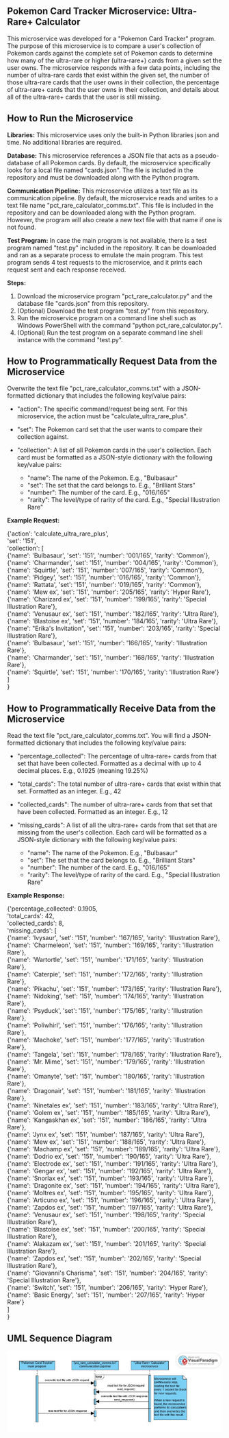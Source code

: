 ## Pokemon Card Tracker Microservice: Ultra-Rare+ Calculator



This microservice was developed for a "Pokemon Card Tracker" program.
The purpose of this microservice is to compare a user's collection of Pokemon cards
against the complete set of Pokemon cards to determine how many of the ultra-rare or higher (ultra-rare+)
cards from a given set the user owns. The microservice responds with a few data points,
including the number of ultra-rare cards that exist within the given set, the number of those ultra-rare cards
that the user owns in their collection, the percentage of ultra-rare+ cards that the user owns in their collection,
and details about all of the ultra-rare+ cards that the user is still missing.



## How to Run the Microservice



**Libraries:** This microservice uses only the built-in Python libraries json and time.
No additional libraries are required.



**Database:** This microservice references a JSON file that acts as a pseudo-database of all Pokemon cards.
By default, the microservice specifically looks for a local file named "cards.json".
The file is included in the repository and must be downloaded along with the Python program.



**Communication Pipeline:** This microservice utilizes a text file as its communication pipeline. By default,
the microservice reads and writes to a text file name "pct\_rare\_calculator\_comms.txt". This file is included
in the repository and can be downloaded along with the Python program. However, the program will also create
a new text file with that name if one is not found.



**Test Program:** In case the main program is not available, there is a test program named "test.py" included
in the repository. It can be downloaded and ran as a separate process to emulate the main program. This test
program sends 4 test requests to the microservice, and it prints each request sent and each response received.



**Steps:**



1. Download the microservice program "pct\_rare\_calculator.py" and the database file "cards.json" from this repository.
2. (Optional) Download the test program "test.py" from this repository.
3. Run the microservice program on a command line shell such as Windows PowerShell
   with the command "python pct\_rare\_calculator.py".
4. (Optional) Run the test program on a separate command line shell instance
   with the command "test.py".



## How to Programmatically Request Data from the Microservice



Overwrite the text file "pct\_rare\_calculator\_comms.txt" with a JSON-formatted dictionary
that includes the following key/value pairs:



* "action": The specific command/request being sent. For this microservice,
  the action must be "calculate\_ultra\_rare\_plus".



* "set": The Pokemon card set that the user wants to compare their collection against.



* "collection": A list of all Pokemon cards in the user's collection. Each card must be formatted
  as a JSON-style dictionary with the following key/value pairs:

  * "name": The name of the Pokemon. E.g., "Bulbasaur"
  * "set": The set that the card belongs to. E.g., "Brilliant Stars"
  * "number": The number of the card. E.g., "016/165"
  * "rarity": The level/type of rarity of the card. E.g., "Special Illustration Rare"



**Example Request:**



{'action': 'calculate\_ultra\_rare\_plus',  
'set': '151',  
'collection': \[  
{'name': 'Bulbasaur', 'set': '151', 'number': '001/165', 'rarity': 'Common'},  
{'name': 'Charmander', 'set': '151', 'number': '004/165', 'rarity': 'Common'},  
{'name': 'Squirtle', 'set': '151', 'number': '007/165', 'rarity': 'Common'},  
{'name': 'Pidgey', 'set': '151', 'number': '016/165', 'rarity': 'Common'},  
{'name': 'Rattata', 'set': '151', 'number': '019/165', 'rarity': 'Common'},  
{'name': 'Mew ex', 'set': '151', 'number': '205/165', 'rarity': 'Hyper Rare'},  
{'name': 'Charizard ex', 'set': '151', 'number': '199/165', 'rarity': 'Special Illustration Rare'},  
{'name': 'Venusaur ex', 'set': '151', 'number': '182/165', 'rarity': 'Ultra Rare'},  
{'name': 'Blastoise ex', 'set': '151', 'number': '184/165', 'rarity': 'Ultra Rare'},  
{'name': "Erika's Invitation", 'set': '151', 'number': '203/165', 'rarity': 'Special Illustration Rare'},  
{'name': 'Bulbasaur', 'set': '151', 'number': '166/165', 'rarity': 'Illustration Rare'},  
{'name': 'Charmander', 'set': '151', 'number': '168/165', 'rarity': 'Illustration Rare'},  
{'name': 'Squirtle', 'set': '151', 'number': '170/165', 'rarity': 'Illustration Rare'}  
]  
}



## How to Programmatically Receive Data from the Microservice



Read the text file "pct\_rare\_calculator\_comms.txt". You will find a JSON-formatted dictionary
that includes the following key/value pairs:



* "percentage\_collected": The percentage of ultra-rare+ cards from that set that have been collected.
  Formatted as a decimal with up to 4 decimal places. E.g., 0.1925 (meaning 19.25%)



* "total\_cards": The total number of ultra-rare+ cards that exist within that set.
  Formatted as an integer. E.g., 42



* "collected\_cards": The number of ultra-rare+ cards from that set that have been collected.
  Formatted as an integer. E.g., 12



* "missing\_cards": A list of all the ultra-rare+ cards from that set that are missing from the user's collection.
  Each card will be formatted as a JSON-style dictionary with the following key/value pairs:

  * "name": The name of the Pokemon. E.g., "Bulbasaur"
  * "set": The set that the card belongs to. E.g., "Brilliant Stars"
  * "number": The number of the card. E.g., "016/165"
  * "rarity": The level/type of rarity of the card. E.g., "Special Illustration Rare"



**Example Response:**



{'percentage\_collected': 0.1905,  
'total\_cards': 42,  
'collected\_cards': 8,  
'missing\_cards': \[  
{'name': 'Ivysaur', 'set': '151', 'number': '167/165', 'rarity': 'Illustration Rare'},  
{'name': 'Charmeleon', 'set': '151', 'number': '169/165', 'rarity': 'Illustration Rare'},  
{'name': 'Wartortle', 'set': '151', 'number': '171/165', 'rarity': 'Illustration Rare'},  
{'name': 'Caterpie', 'set': '151', 'number': '172/165', 'rarity': 'Illustration Rare'},  
{'name': 'Pikachu', 'set': '151', 'number': '173/165', 'rarity': 'Illustration Rare'},  
{'name': 'Nidoking', 'set': '151', 'number': '174/165', 'rarity': 'Illustration Rare'},  
{'name': 'Psyduck', 'set': '151', 'number': '175/165', 'rarity': 'Illustration Rare'},  
{'name': 'Poliwhirl', 'set': '151', 'number': '176/165', 'rarity': 'Illustration Rare'},  
{'name': 'Machoke', 'set': '151', 'number': '177/165', 'rarity': 'Illustration Rare'},  
{'name': 'Tangela', 'set': '151', 'number': '178/165', 'rarity': 'Illustration Rare'},  
{'name': 'Mr. Mime', 'set': '151', 'number': '179/165', 'rarity': 'Illustration Rare'},  
{'name': 'Omanyte', 'set': '151', 'number': '180/165', 'rarity': 'Illustration Rare'},  
{'name': 'Dragonair', 'set': '151', 'number': '181/165', 'rarity': 'Illustration Rare'},  
{'name': 'Ninetales ex', 'set': '151', 'number': '183/165', 'rarity': 'Ultra Rare'},  
{'name': 'Golem ex', 'set': '151', 'number': '185/165', 'rarity': 'Ultra Rare'},  
{'name': 'Kangaskhan ex', 'set': '151', 'number': '186/165', 'rarity': 'Ultra Rare'},  
{'name': 'Jynx ex', 'set': '151', 'number': '187/165', 'rarity': 'Ultra Rare'},  
{'name': 'Mew ex', 'set': '151', 'number': '188/165', 'rarity': 'Ultra Rare'},  
{'name': 'Machamp ex', 'set': '151', 'number': '189/165', 'rarity': 'Ultra Rare'},  
{'name': 'Dodrio ex', 'set': '151', 'number': '190/165', 'rarity': 'Ultra Rare'},  
{'name': 'Electrode ex', 'set': '151', 'number': '191/165', 'rarity': 'Ultra Rare'},  
{'name': 'Gengar ex', 'set': '151', 'number': '192/165', 'rarity': 'Ultra Rare'},  
{'name': 'Snorlax ex', 'set': '151', 'number': '193/165', 'rarity': 'Ultra Rare'},  
{'name': 'Dragonite ex', 'set': '151', 'number': '194/165', 'rarity': 'Ultra Rare'},  
{'name': 'Moltres ex', 'set': '151', 'number': '195/165', 'rarity': 'Ultra Rare'},  
{'name': 'Articuno ex', 'set': '151', 'number': '196/165', 'rarity': 'Ultra Rare'},  
{'name': 'Zapdos ex', 'set': '151', 'number': '197/165', 'rarity': 'Ultra Rare'},  
{'name': 'Venusaur ex', 'set': '151', 'number': '198/165', 'rarity': 'Special Illustration Rare'},  
{'name': 'Blastoise ex', 'set': '151', 'number': '200/165', 'rarity': 'Special Illustration Rare'},  
{'name': 'Alakazam ex', 'set': '151', 'number': '201/165', 'rarity': 'Special Illustration Rare'},  
{'name': 'Zapdos ex', 'set': '151', 'number': '202/165', 'rarity': 'Special Illustration Rare'},  
{'name': "Giovanni's Charisma", 'set': '151', 'number': '204/165', 'rarity': 'Special Illustration Rare'},  
{'name': 'Switch', 'set': '151', 'number': '206/165', 'rarity': 'Hyper Rare'},  
{'name': 'Basic Energy', 'set': '151', 'number': '207/165', 'rarity': 'Hyper Rare'}  
]  
}



## UML Sequence Diagram

![UML Sequence Diagram](UML_Sequence_Diagram.jpg)
